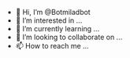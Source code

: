 - 👋 Hi, I’m @Botmiladbot
- 👀 I’m interested in ...
- 🌱 I’m currently learning ...
- 💞️ I’m looking to collaborate on ...
- 📫 How to reach me ...

<!---
Botmiladbot/Botmiladbot is a ✨ special ✨ repository because its `README.md` (this file) appears on your GitHub profile.
You can click the Preview link to take a look at your changes.
--->
